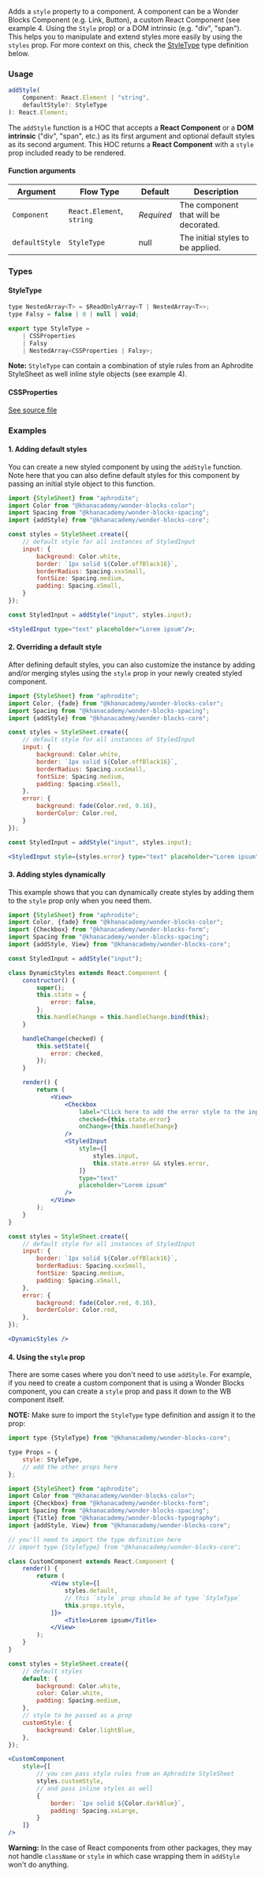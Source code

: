 Adds a `style` property to a component. A component can be a Wonder Blocks
Component (e.g. Link, Button), a custom React Component (see example 4. Using
the `Style` prop) or
a DOM intrinsic (e.g. "div", "span"). This helps you to manipulate and extend
styles more easily by using the `styles` prop. For more context on this, check
the [StyleType](#styletype) type definition below.

### Usage

```js static
addStyle(
    Component: React.Element | "string",
    defaultStyle?: StyleType
): React.Element;
```

The `addStyle` function is a HOC that accepts a **React Component** or a **DOM**
**intrinsic** ("div", "span", etc.) as its first argument and optional default
styles as its second argument. This HOC returns a **React Component** with a
`style` prop included ready to be rendered.

#### Function arguments

| Argument | Flow&nbsp;Type | Default | Description |
| --- | --- | --- | --- |
| `Component` | `React.Element`, `string` | _Required_ | The component that will be decorated. |
| `defaultStyle` | `StyleType` | null | The initial styles to be applied. |

### Types

#### StyleType

```js static
type NestedArray<T> = $ReadOnlyArray<T | NestedArray<T>>;
type Falsy = false | 0 | null | void;

export type StyleType =
    | CSSProperties
    | Falsy
    | NestedArray<CSSProperties | Falsy>;
```

**Note:** `StyleType` can contain a combination of style rules from an Aphrodite
StyleSheet as well inline style objects (see example 4).

#### CSSProperties

[See source file](https://github.com/Khan/wonder-blocks/blob/master/flow-typed/aphrodite.flow.js#L13)


### Examples

#### 1. Adding default styles

You can create a new styled component by using the `addStyle` function. Note
here that you can also define default styles for this component by passing an
initial style object to this function.

```jsx
import {StyleSheet} from "aphrodite";
import Color from "@khanacademy/wonder-blocks-color";
import Spacing from "@khanacademy/wonder-blocks-spacing";
import {addStyle} from "@khanacademy/wonder-blocks-core";

const styles = StyleSheet.create({
    // default style for all instances of StyledInput
    input: {
        background: Color.white,
        border: `1px solid ${Color.offBlack16}`,
        borderRadius: Spacing.xxxSmall,
        fontSize: Spacing.medium,
        padding: Spacing.xSmall,
    }
});

const StyledInput = addStyle("input", styles.input);

<StyledInput type="text" placeholder="Lorem ipsum"/>;
```

#### 2. Overriding a default style

After defining default styles, you can also customize the instance by adding
and/or merging styles using the `style` prop in your newly created styled
component.

```jsx
import {StyleSheet} from "aphrodite";
import Color, {fade} from "@khanacademy/wonder-blocks-color";
import Spacing from "@khanacademy/wonder-blocks-spacing";
import {addStyle} from "@khanacademy/wonder-blocks-core";

const styles = StyleSheet.create({
    // default style for all instances of StyledInput
    input: {
        background: Color.white,
        border: `1px solid ${Color.offBlack16}`,
        borderRadius: Spacing.xxxSmall,
        fontSize: Spacing.medium,
        padding: Spacing.xSmall,
    },
    error: {
        background: fade(Color.red, 0.16),
        borderColor: Color.red,
    }
});

const StyledInput = addStyle("input", styles.input);

<StyledInput style={styles.error} type="text" placeholder="Lorem ipsum"/>;
```

#### 3. Adding styles dynamically

This example shows that you can dynamically create styles by adding them to the
`style` prop only when you need them.

```jsx
import {StyleSheet} from "aphrodite";
import Color, {fade} from "@khanacademy/wonder-blocks-color";
import {Checkbox} from "@khanacademy/wonder-blocks-form";
import Spacing from "@khanacademy/wonder-blocks-spacing";
import {addStyle, View} from "@khanacademy/wonder-blocks-core";

const StyledInput = addStyle("input");

class DynamicStyles extends React.Component {
    constructor() {
        super();
        this.state = {
            error: false,
        };
        this.handleChange = this.handleChange.bind(this);
    }

    handleChange(checked) {
        this.setState({
            error: checked,
        });
    }

    render() {
        return (
            <View>
                <Checkbox
                    label="Click here to add the error style to the input"
                    checked={this.state.error}
                    onChange={this.handleChange}
                />
                <StyledInput
                    style={[
                        styles.input,
                        this.state.error && styles.error,
                    ]}
                    type="text"
                    placeholder="Lorem ipsum"
                />
            </View>
        );
    }
}

const styles = StyleSheet.create({
    // default style for all instances of StyledInput
    input: {
        border: `1px solid ${Color.offBlack16}`,
        borderRadius: Spacing.xxxSmall,
        fontSize: Spacing.medium,
        padding: Spacing.xSmall,
    },
    error: {
        background: fade(Color.red, 0.16),
        borderColor: Color.red,
    },
});

<DynamicStyles />
```

#### 4. Using the `style` prop

There are some cases where you don't need to use `addStyle`. For example, if you
need to create a custom component that is using a Wonder Blocks component, you
can create a `style` prop and pass it down to the WB component itself.

**NOTE:** Make sure to import the `StyleType` type definition and assign it to
the prop:

```js static
import type {StyleType} from "@khanacademy/wonder-blocks-core";

type Props = {
    style: StyleType,
    // add the other props here
};
```

```jsx
import {StyleSheet} from "aphrodite";
import Color from "@khanacademy/wonder-blocks-color";
import {Checkbox} from "@khanacademy/wonder-blocks-form";
import Spacing from "@khanacademy/wonder-blocks-spacing";
import {Title} from "@khanacademy/wonder-blocks-typography";
import {addStyle, View} from "@khanacademy/wonder-blocks-core";

// you'll need to import the type definition here
// import type {StyleType} from "@khanacademy/wonder-blocks-core";

class CustomComponent extends React.Component {
    render() {
        return (
            <View style={[
                styles.default,
                // this `style` prop should be of type `StyleType`
                this.props.style,
            ]}>
                <Title>Lorem ipsum</Title>
            </View>
        );
    }
}

const styles = StyleSheet.create({
    // default styles
    default: {
        background: Color.white,
        color: Color.white,
        padding: Spacing.medium,
    },
    // style to be passed as a prop
    customStyle: {
        background: Color.lightBlue,
    },
});

<CustomComponent
    style={[
        // you can pass style rules from an Aphrodite StyleSheet
        styles.customStyle,
        // and pass inline styles as well
        {
            border: `1px solid ${Color.darkBlue}`,
            padding: Spacing.xxLarge,
        }
    ]}
/>

```

**Warning:** In the case of React components from other packages, they may not
handle `className` or `style` in which case wrapping them in `addStyle` won't do
anything.